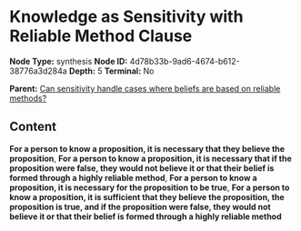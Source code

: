 # Knowledge as Sensitivity with Reliable Method Clause

**Node Type:** synthesis
**Node ID:** 4d78b33b-9ad6-4674-b612-38776a3d284a
**Depth:** 5
**Terminal:** No

**Parent:** [Can sensitivity handle cases where beliefs are based on reliable methods?](can-sensitivity-handle-cases-where-beliefs-are-based-on-reliable-methods-antithesis-56aa6eae-be50-4bab-b3b7-f3317a5fc3ff.md)

## Content

**For a person to know a proposition, it is necessary that they believe the proposition**, **For a person to know a proposition, it is necessary that if the proposition were false, they would not believe it or that their belief is formed through a highly reliable method**, **For a person to know a proposition, it is necessary for the proposition to be true**, **For a person to know a proposition, it is sufficient that they believe the proposition, the proposition is true, and if the proposition were false, they would not believe it or that their belief is formed through a highly reliable method**
